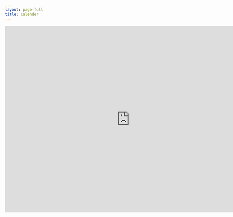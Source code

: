 ```yaml
---
layout: page-full
title: Calender
---
```


<iframe src="https://calendar.google.com/calendar/embed?mode=AGENDA&amp;height=600&amp;wkst=1&amp;bgcolor=%23FFFFFF&amp;src=i_99.111.4.96%23sunrise%40group.v.calendar.google.com&amp;color=%230F4B38&amp;ctz=America%2FChicago" style="border-width:0" width="800" height="600" frameborder="0" scrolling="no"></iframe>
